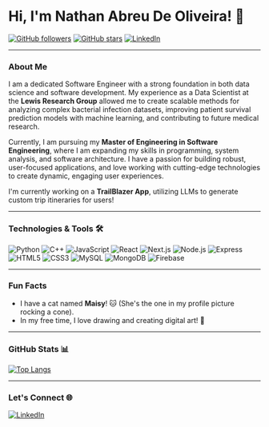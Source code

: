 # Hi, I'm Nathan Abreu De Oliveira! 👋

[![GitHub followers](https://img.shields.io/github/followers/nathan-oliveira?label=Follow&style=social)](https://github.com/nathan-oliveira) 
[![GitHub stars](https://img.shields.io/github/stars/nathan-oliveira?affiliations=OWNER%2CCOLLABORATOR&style=social)](https://github.com/nathan-oliveira) 
[![LinkedIn](https://img.shields.io/badge/LinkedIn-Nathan%20Oliveira-blue)](https://www.linkedin.com/in/nathan-oliveira-se)

---

### About Me

I am a dedicated Software Engineer with a strong foundation in both data science and software development. My experience as a Data Scientist at the **Lewis Research Group** allowed me to create scalable methods for analyzing complex bacterial infection datasets, improving patient survival prediction models with machine learning, and contributing to future medical research. 

Currently, I am pursuing my **Master of Engineering in Software Engineering**, where I am expanding my skills in programming, system analysis, and software architecture. I have a passion for building robust, user-focused applications, and love working with cutting-edge technologies to create dynamic, engaging user experiences.

I'm currently working on a **TrailBlazer App**, utilizing LLMs to generate custom trip itineraries for users!

---

### Technologies & Tools 🛠️

![Python](https://img.shields.io/badge/Python-3776AB?style=for-the-badge&logo=python&logoColor=white)
![C++](https://img.shields.io/badge/C%2B%2B-00599C?style=for-the-badge&logo=c%2B%2B&logoColor=white)
![JavaScript](https://img.shields.io/badge/JavaScript-323330?style=for-the-badge&logo=javascript&logoColor=F7DF1E)
![React](https://img.shields.io/badge/React-20232A?style=for-the-badge&logo=react&logoColor=61DAFB)
![Next.js](https://img.shields.io/badge/Next.js-000000?style=for-the-badge&logo=next.js&logoColor=white)
![Node.js](https://img.shields.io/badge/Node.js-339933?style=for-the-badge&logo=nodedotjs&logoColor=white)
![Express](https://img.shields.io/badge/Express-000000?style=for-the-badge&logo=express&logoColor=white)
![HTML5](https://img.shields.io/badge/HTML5-E34F26?style=for-the-badge&logo=html5&logoColor=white)
![CSS3](https://img.shields.io/badge/CSS3-1572B6?style=for-the-badge&logo=css3&logoColor=white)
![MySQL](https://img.shields.io/badge/MySQL-4479A1?style=for-the-badge&logo=mysql&logoColor=white)
![MongoDB](https://img.shields.io/badge/MongoDB-4EA94B?style=for-the-badge&logo=mongodb&logoColor=white)
![Firebase](https://img.shields.io/badge/Firebase-FFCA28?style=for-the-badge&logo=firebase&logoColor=white)

---

### Fun Facts
- I have a cat named **Maisy**! 🐱 (She's the one in my profile picture rocking a cone).
- In my free time, I love drawing and creating digital art! 🎨

---

### GitHub Stats 📊

[![Top Langs](https://github-readme-stats.vercel.app/api/top-langs/?username=nathan-oliveira&layout=compact&theme=radical)](https://github.com/nathan-oliveira/github-readme-stats)

---

### Let's Connect 🌐
[![LinkedIn](https://img.shields.io/badge/LinkedIn-Nathan%20Oliveira-blue)](https://www.linkedin.com/in/nathan-oliveira-se)
